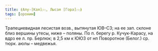 ```yaml
---
title: ⦗Алу-[Кая]⒯, Лысая [Гора]⒯⦘
tags: [ороним]
---
```


Трапециевидная лесистая возв., вытянутая ЮВ–СЗ; на ее зап. склоне близ вершины
утесы, ниже – поляны. По п. берегу р. Кучук-Карасу, на вдрз ее л. пр. Берлюк; в
2,5 км к ЮЮЗ от нп Поворотное (Белог.) ср. тюрк. аюлы – медвежья.
